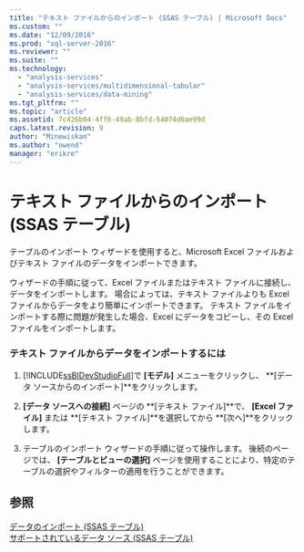 ```yaml
---
title: "テキスト ファイルからのインポート (SSAS テーブル) | Microsoft Docs"
ms.custom: ""
ms.date: "12/09/2016"
ms.prod: "sql-server-2016"
ms.reviewer: ""
ms.suite: ""
ms.technology: 
  - "analysis-services"
  - "analysis-services/multidimensional-tabular"
  - "analysis-services/data-mining"
ms.tgt_pltfrm: ""
ms.topic: "article"
ms.assetid: 7c426b04-4ff6-49ab-8bfd-54074d6ae99d
caps.latest.revision: 9
author: "Minewiskan"
ms.author: "owend"
manager: "erikre"
---
```

# テキスト ファイルからのインポート (SSAS テーブル)
  テーブルのインポート ウィザードを使用すると、Microsoft Excel ファイルおよびテキスト ファイルのデータをインポートできます。  
  
 ウィザードの手順に従って、Excel ファイルまたはテキスト ファイルに接続し、データをインポートします。 場合によっては、テキスト ファイルよりも Excel ファイルからデータをより簡単にインポートできます。 テキスト ファイルをインポートする際に問題が発生した場合、Excel にデータをコピーし、その Excel ファイルをインポートします。  
  
### テキスト ファイルからデータをインポートするには  
  
1.  [!INCLUDE[ssBIDevStudioFull](../../includes/ssbidevstudiofull-md.md)]で **[モデル]** メニューをクリックし、 **[データ ソースからのインポート]**をクリックします。  
  
2.  **[データ ソースへの接続]** ページの **[テキスト ファイル]**で、 **[Excel ファイル]** または **[テキスト ファイル]**を選択してから **[次へ]**をクリックします。  
  
3.  テーブルのインポート ウィザードの手順に従って操作します。 後続のページでは、 **[テーブルとビューの選択]** ページを使用することにより、特定のテーブルの選択やフィルターの適用を行うことができます。  
  
## 参照  
 [データのインポート (SSAS テーブル)](../Topic/Import%20Data%20\(SSAS%20Tabular\).md)   
 [サポートされているデータ ソース (SSAS テーブル)](../../analysis-services/tabular-models/data-sources-supported-ssas-tabular.md)  
  
  